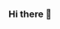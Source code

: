 ### Hi there 👋

<!--
**HelderBalbino/HelderBalbino** is a ✨ _special_ ✨ repository because its `README.md` (this file) appears on your GitHub profile.

Here are some ideas to get you started:

- 🔭 I’m currently working on ...
- 🌱 I’m currently learning React
- 👯 I’m looking to collaborate on ...
- 🤔 I’m looking for help with React
- 💬 Ask me about css
- 📫 How to reach me: ...

- ⚡ Fun fact: ...
-->
